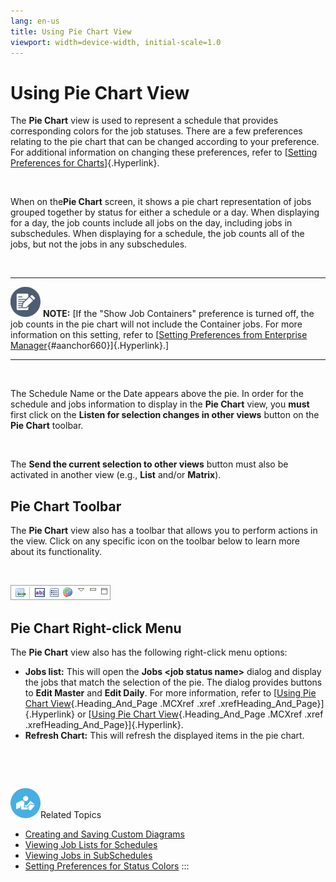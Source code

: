 ```yaml
---
lang: en-us
title: Using Pie Chart View
viewport: width=device-width, initial-scale=1.0
---
```


# Using Pie Chart View

The **Pie Chart** view is used to represent a schedule that provides
corresponding colors for the job statuses. There are a few preferences
relating to the pie chart that can be changed according to your
preference. For additional information on changing these preferences,
refer to [[Setting Preferences for Charts](Preferences-for-Charts.md)]{.Hyperlink}.

 

When on the**Pie Chart** screen, it shows a pie chart representation of
jobs grouped together by status for either a schedule or a day. When
displaying for a day, the job counts include all jobs on the day,
including jobs in subschedules. When displaying for a schedule, the job
counts all of the jobs, but not the jobs in any subschedules.

 

  -------------------------------------------------------------------------------------------------------------------------------- -------------------------------------------------------------------------------------------------------------------------------------------------------------------------------------------------------------------------------------------------------------------------------------------------------------
  ![White pencil/paper icon on gray circular background](../../../Resources/Images/note-icon(48x48).png "Note icon")   **NOTE:** [If the \"Show Job Containers\" preference is turned off, the job counts in the pie chart will not include the Container jobs. For more information on this setting, refer to [[Setting Preferences from Enterprise Manager](Preferences-from-EM.md){#aanchor660}]{.Hyperlink}.]
  -------------------------------------------------------------------------------------------------------------------------------- -------------------------------------------------------------------------------------------------------------------------------------------------------------------------------------------------------------------------------------------------------------------------------------------------------------

 

The Schedule Name or the Date appears above the pie. In order for the
schedule and jobs information to display in the **Pie Chart** view, you
**must** first click on the **Listen for selection changes in other
views** button on the **Pie Chart** toolbar.

 

The **Send the current selection to other views** button must also be
activated in another view (e.g., **List** and/or **Matrix**).

## Pie Chart Toolbar

The **Pie Chart** view also has a toolbar that allows you to perform
actions in the view. Click on any specific icon on the toolbar below to
learn more about its functionality.

 

![Pie Chart toolbar](../../../Resources/Images/EM/EMpiecharttoolbar.png "Pie Chart toolbar")

## Pie Chart Right-click Menu

The **Pie Chart** view also has the following right-click menu options:

-   **Jobs list:** This will open the **Jobs \<job status name\>**
    dialog and display the jobs that match the selection of the pie. The
    dialog provides buttons to **Edit Master** and **Edit Daily**. For
    more information, refer to [[Using Pie Chart     View](#chapter_3_-_operation_4154347757_1331583){.Heading_And_Page
    .MCXref .xref .xrefHeading_And_Page}]{.Hyperlink} or [[Using Pie     Chart
    View](#chapter_3_-_operation_4154347757_1237378){.Heading_And_Page
    .MCXref .xref .xrefHeading_And_Page}]{.Hyperlink}.
-   **Refresh Chart:** This will refresh the displayed items in the pie
    chart.

 

 

![White \"person reading\" icon on blue circular background](../../../Resources/Images/moreinfo-icon(48x48).png "More Info icon")Related
Topics

-   [Creating and Saving Custom     Diagrams](Creating-Custom-Diagrams-Pie.md)
-   [Viewing Job Lists for     Schedules](Viewing-Job-Lists-for-Schedules-Pie.md)
-   [Viewing Jobs in     SubSchedules](Viewing-Job-Lists-for-Schedules-Pie.md#View_Jobs_in_a_SubSchedule)
-   [Setting Preferences for Status     Colors](Preferences-for-Status-Colors.md)
:::

 

